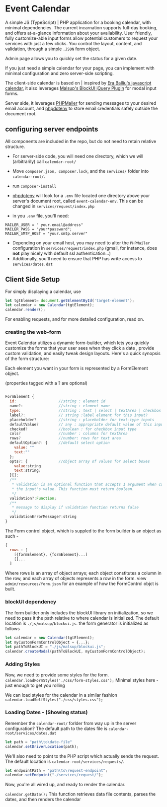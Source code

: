 
# Event Calendar

A simple JS (TypeScript) | PHP application for a booking calendar, with minimal dependencies. The current incarnation supports full-day booking, and offers at-a-glance information about your availability. User friendly, fully customize-able input forms allow potential customers to request your services with just a few clicks. You control the layout, content, and validation, through a simple `.JSON` form object.

Admin page allows you to quickly set the status for a given date.

If you just need a simple calendar for your page, you can implement with minimal configuration and zero server-side scripting.

The client-side calendar is based on | inspired by [Era Balliu's javascript calendar](https://www.webcodegeeks.com/javascript/javascript-calendar-example/), it also leverages [Malsup's BlockUI jQuery Plugin](http://malsup.com/jquery/block/) for modal input forms.

Server side, it leverages [PHPMailer](https://github.com/PHPMailer/PHPMailer) for sending messages to your desired email account, and [phpdotenv](https://github.com/vlucas/phpdotenv) to store email credentials safely outside the document root.

## configuring server endpoints

All components are included in the repo, but do not need to retain relative structure.

- For server-side code, you will need one directory, which we will (arbitrarily) call `calendar-root/`
- Move `composer.json, composer.lock`, and the `services/` folder into `calendar-root/`.
- run `composer-install`
-  [phpdotenv](https://github.com/vlucas/phpdotenv) will look for a `.env` file located one directory above your server's document root, called `event-calendar-env`. This can be changed in `services/request/index.php`

- in you `.env` file, you'll need:
```
MAILER_USER = " your.email@address"
MAILER_PASS = "your*password";
MAILER_SMTP_HOST = "your.smtp.server"
```
- Depending on your email host, you may need to alter the `PHPMailer` configuration in `services/request/index.php` (gmail, for instance, does **not** play nicely with default ssl authentication...)
- Additionally, you'll need to ensure that PHP has write access to `services/dates.dat`

## Client Side Setup

For simply displaying a calendar, use
```javascript
let tgtElement= document.getElementById('target-element');
let calendar = new Calendar(tgtElement);
calendar.render();
```

For enabling requests, and for more detailed configuration, read on.

### creating the web-form

Event Calendar utilizes a dynamic form-builder, which lets you quickly customize the forms that your user sees when they click a date , provide custom validation, and easily tweak design layouts. Here's a quick synopsis of the form structure:

Each element you want in your form is represented by a FormElement object.

(properties tagged with a ? are optional)
```javascript

FormElement {
  id:                   //string : element id
  name?:                //string : element name
  type:                 //string : text | select | textArea | checkbox
  label?:               // string :label element for this input?
  placeholder?          //string : placeholder for text-type inputs
  defaultValue?         // any : appropriate default value of this input
  checked?              //boolean : for checkbox input type
  cols?                 //number : columns for textArea
  rows?                 //number: rows for text area
  defaultOption?: {     //default select option
    value: ""
    text:""
  };
  opts?: {              //object array of values for select boxes
    value:string
    text:string;
  }[];
  /**
   * validation is an optional function that accepts 1 argument when called -
   * the input's value. This function must return boolean.
   */
  validation?:Function;
  /**
   * message to display if validation function returns false
   */
  validationErrorMessage?:string
}
```

The Form control object, which is suppled to the form builder is an object as such - 

```javascript
{ 
  rows : [
    [{formElement}, {formElement}...]
    []...
  ]
```
Where rows is an array of object arrays; each object constitutes a column in the row, and each array of objects represents a row in the form.
view `admin/resources/form.json` for an example of how the FormControl objct is built.

### blockUI dependency
The form builder only includes the blockUI library on initialization, so we need to pass it the path relative to where calendar is initialized. The default location is
`./js/malsup/blockui.js`.
the form generator is initialized as follows
```javascript
let calendar = new Calendar(tgtElement);
let myCustomFormControlObject = {...};
let pathToBlockUI = "./js/malsup/blockui.js";
calendar.createModal(pathToBlockUI, myCustomFormControlObject);
```

### Adding Styles

Now, we need to provide some styles for the form.  
`calendar.loadFormStyles('./css/form-styles.css');`
Minimal styles here - just enough to get you rolling

We can load styles for the calendar in a similar fashion
`calendar.loadSelfStyles("./css/styles.css");`

### Loading Dates  - (Showing status)

Remember the  `calendar-root/` forlder from way up in the server configuration? 
The default path to the dates file is `calendar-root/services/dates.dat`

```javascript
let path = "path\to\date-file"
calendar.setDriverLocation(path);
```
We'll also need to point to the PHP script which actually sends the request.
The default location is `calendar-root/services/requests/`.

```javascript
let endpointPath = "path\to\request-endpoint";
calendar.setEndpoint("./services/request/");
```
Now, you're all wired up, and ready to render the calendar.

`calendar.getData();`
This function retrieves data file contents, parses the dates, and then renders the calendar   


